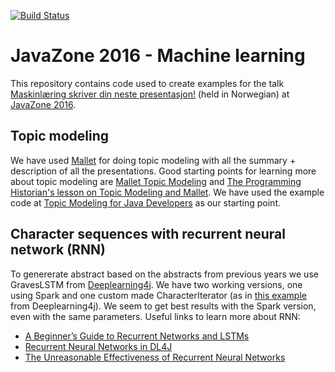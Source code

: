 [![Build Status](https://travis-ci.org/heidisu/javazone2016-ml.svg?branch=master)](https://travis-ci.org/heidisu/javazone2016-ml)

# JavaZone 2016 - Machine learning

This repository contains code used to create examples for the talk [Maskinlæring skriver din neste presentasjon!](https://2016.javazone.no/program/maskinlaering-skriver-din-neste-presentasjon) (held in Norwegian) at [JavaZone 2016](https://2016.javazone.no/).

## Topic modeling
We have used [Mallet](http://mallet.cs.umass.edu/) for doing topic modeling with all the summary + description of all the presentations.
Good starting points for learning more about topic modeling are [Mallet Topic Modeling](http://mallet.cs.umass.edu/topics.php) and [The Programming Historian's lesson on Topic Modeling and Mallet](http://programminghistorian.org/lessons/topic-modeling-and-mallet). We have used the example code at [Topic Modeling for Java Developers](http://mallet.cs.umass.edu/topics-devel.php) as our starting point.

## Character sequences with recurrent neural network (RNN)
To genererate abstract based on the abstracts from previous years we use GravesLSTM from [Deeplearning4j](http://deeplearning4j.org/). We have two working versions, one using Spark and one custom made CharacterIterator (as in [this example](https://github.com/deeplearning4j/dl4j-examples/tree/master/dl4j-examples/src/main/java/org/deeplearning4j/examples/recurrent/character) from Deeplearning4j). We seem to get best results with the Spark version, even with the same parameters.
Useful links to learn more about RNN:
* [A Beginner’s Guide to Recurrent Networks and LSTMs](deeplearning4j.org/lstm.html)
* [Recurrent Neural Networks in DL4J](http://deeplearning4j.org/usingrnns.html)
* [The Unreasonable Effectiveness of Recurrent Neural Networks](http://karpathy.github.io/2015/05/21/rnn-effectiveness/)
